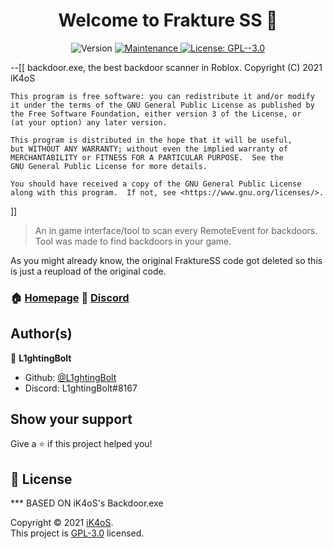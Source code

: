 <h1 align="center">Welcome to Frakture SS 👋</h1>
<p align="center">
  <img alt="Version" src="https://img.shields.io/badge/version-7.0.5-blue.svg?cacheSeconds=2592000" />
  <a href="https://github.com/iK4oS/backdoor.exe/graphs/commit-activity" target="_blank">
    <img alt="Maintenance" src="https://img.shields.io/badge/Maintained%3F-yes-green.svg" />
  </a>
  <a href="https://github.com/iK4oS/backdoor.exe/blob/master/LICENSE" target="_blank">
    <img alt="License: GPL--3.0" src="https://img.shields.io/github/license/iK4oS/backdoor.exe" />
  </a>
</p>
--[[
    backdoor.exe, the best backdoor scanner in Roblox.
    Copyright (C) 2021	iK4oS

    This program is free software: you can redistribute it and/or modify
    it under the terms of the GNU General Public License as published by
    the Free Software Foundation, either version 3 of the License, or
    (at your option) any later version.

    This program is distributed in the hope that it will be useful,
    but WITHOUT ANY WARRANTY; without even the implied warranty of
    MERCHANTABILITY or FITNESS FOR A PARTICULAR PURPOSE.  See the
    GNU General Public License for more details.

    You should have received a copy of the GNU General Public License
    along with this program.  If not, see <https://www.gnu.org/licenses/>.
]]

> An in game interface/tool to scan every RemoteEvent for backdoors. </br>
> Tool was made to find backdoors in your game.

As you might already know, the original FraktureSS code got deleted so this is just a reupload of the original code.

### 🏠 [Homepage](https://github.com/L1ghtingBolt/FraktureSS) 🔗 [Discord](https://discord.gg/w8SkzPz9qQ)

<!--- ### ✨ [Demo](https://demo.url/) Comming soon ;) --->

## Author(s)

👤 **L1ghtingBolt**

* Github: [@L1ghtingBolt](https://github.com/L1ghtingBolt)
* Discord: L1ghtingBolt#8167

## Show your support

Give a ⭐️ if this project helped you!

## 📝 License

*** BASED ON iK4oS's Backdoor.exe

Copyright © 2021 [iK4oS](https://github.com/iK4oS).<br />
This project is [GPL-3.0](https://github.com/iK4oS/backdoor.exe/blob/master/LICENSE) licensed.
